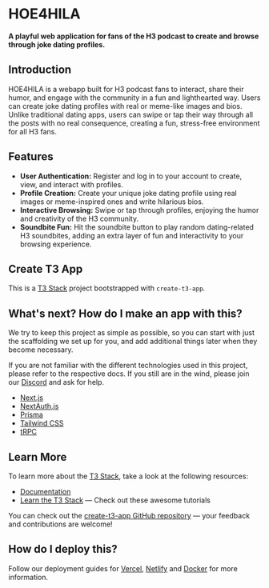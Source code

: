 # HOE4HILA

**A playful web application for fans of the H3 podcast to create and browse through joke dating profiles.**

## Introduction

HOE4HILA is a webapp built for H3 podcast fans to interact, share their humor, and engage with the community in a fun and lighthearted way. Users can create joke dating profiles with real or meme-like images and bios. Unlike traditional dating apps, users can swipe or tap their way through all the posts with no real consequence, creating a fun, stress-free environment for all H3 fans.

## Features

- **User Authentication:** Register and log in to your account to create, view, and interact with profiles.
- **Profile Creation:** Create your unique joke dating profile using real images or meme-inspired ones and write hilarious bios.
- **Interactive Browsing:** Swipe or tap through profiles, enjoying the humor and creativity of the H3 community.
- **Soundbite Fun:** Hit the soundbite button to play random dating-related H3 soundbites, adding an extra layer of fun and interactivity to your browsing experience.

## Create T3 App

This is a [T3 Stack](https://create.t3.gg/) project bootstrapped with `create-t3-app`.

## What's next? How do I make an app with this?

We try to keep this project as simple as possible, so you can start with just the scaffolding we set up for you, and add additional things later when they become necessary.

If you are not familiar with the different technologies used in this project, please refer to the respective docs. If you still are in the wind, please join our [Discord](https://t3.gg/discord) and ask for help.

- [Next.js](https://nextjs.org)
- [NextAuth.js](https://next-auth.js.org)
- [Prisma](https://prisma.io)
- [Tailwind CSS](https://tailwindcss.com)
- [tRPC](https://trpc.io)

## Learn More

To learn more about the [T3 Stack](https://create.t3.gg/), take a look at the following resources:

- [Documentation](https://create.t3.gg/)
- [Learn the T3 Stack](https://create.t3.gg/en/faq#what-learning-resources-are-currently-available) — Check out these awesome tutorials

You can check out the [create-t3-app GitHub repository](https://github.com/t3-oss/create-t3-app) — your feedback and contributions are welcome!

## How do I deploy this?

Follow our deployment guides for [Vercel](https://create.t3.gg/en/deployment/vercel), [Netlify](https://create.t3.gg/en/deployment/netlify) and [Docker](https://create.t3.gg/en/deployment/docker) for more information.
